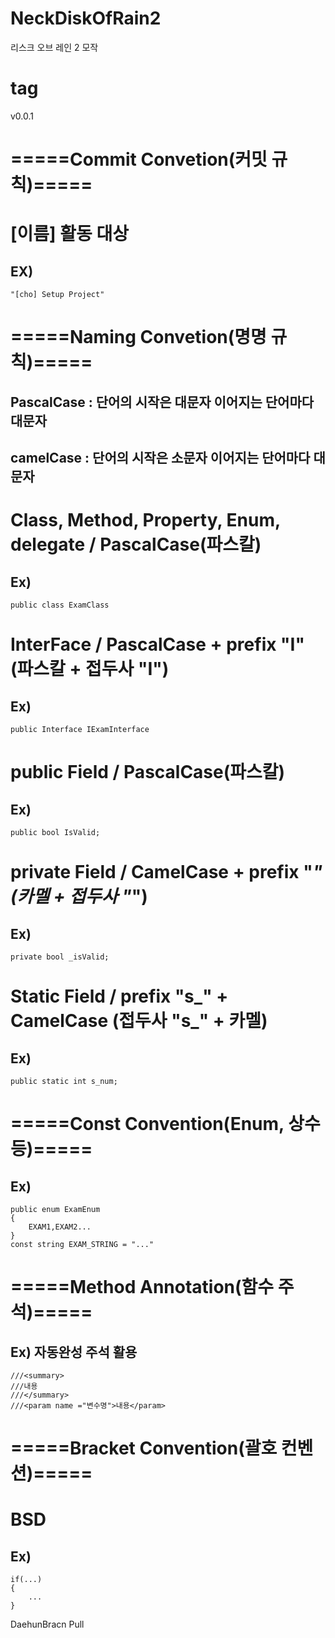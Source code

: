 # NeckDiskOfRain2
리스크 오브 레인 2 모작

# tag
v0.0.1

# =====Commit Convetion(커밋 규칙)=====
# [이름] 활동 대상
## EX)
```
"[cho] Setup Project"
```


# =====Naming Convetion(명명 규칙)=====

## PascalCase : 단어의 시작은 대문자 이어지는 단어마다 대문자
## camelCase : 단어의 시작은 소문자 이어지는 단어마다 대문자

# Class, Method, Property, Enum, delegate / PascalCase(파스칼)
##  Ex) 
```
public class ExamClass
```

# InterFace / PascalCase + prefix "I"(파스칼 + 접두사 "I")
##  Ex) 
```
public Interface IExamInterface
```

# public Field / PascalCase(파스칼)
## Ex) 
```
public bool IsValid;
```

# private Field / CamelCase + prefix "_" (카멜 + 접두사 "_")
## Ex) 
```
private bool _isValid;
```

# Static Field / prefix "s_" + CamelCase (접두사 "s_" + 카멜)
## Ex) 
```
public static int s_num;
```

# =====Const Convention(Enum, 상수 등)=====
## Ex)
```
public enum ExamEnum
{
    EXAM1,EXAM2...
}
const string EXAM_STRING = "..."
```

# =====Method Annotation(함수 주석)=====
## Ex) 자동완성 주석 활용
```
///<summary>
///내용
///</summary>
///<param name ="변수명">내용</param>
```

# =====Bracket Convention(괄호 컨벤션)=====
# BSD
## Ex)
```
if(...)
{
    ...
}
```

DaehunBracn Pull

